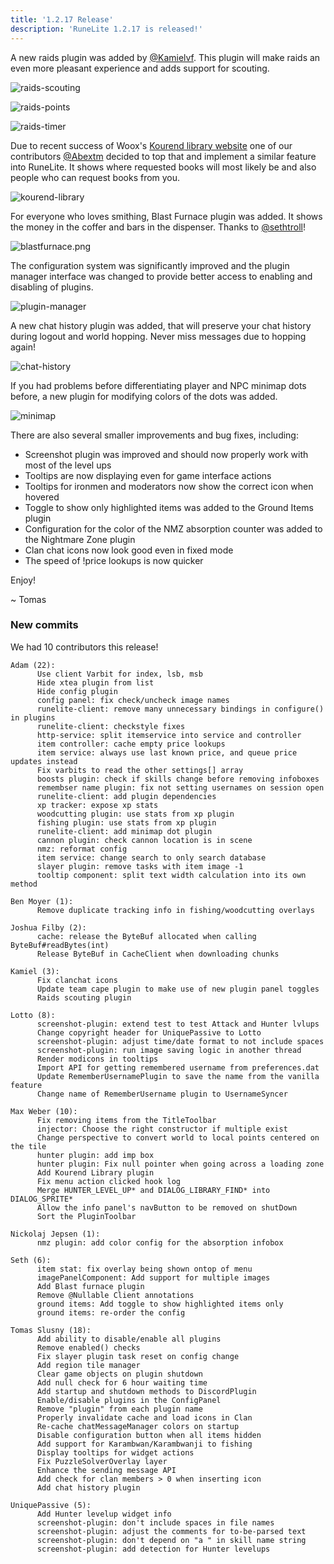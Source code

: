 ```yaml
---
title: '1.2.17 Release'
description: 'RuneLite 1.2.17 is released!'
---
```


A new raids plugin was added by [@Kamielvf](https://github.com/Kamielvf). This plugin will make raids
an even more pleasant experience and adds support for scouting.

![raids-scouting](/img/blog/1.2.17-Release/raids-scouting.png)

![raids-points](/img/blog/1.2.17-Release/raids-points.png)

![raids-timer](/img/blog/1.2.17-Release/raids-timer.png)

Due to recent success of Woox's [Kourend library website](https://wooxsolo.github.io/KourendLibrary/index.html) one
of our contributors [@Abextm](https://github.com/Abextm) decided to top that and implement a similar feature
into RuneLite. It shows where requested books will most likely be and also people who can
request books from you.

![kourend-library](/img/blog/1.2.17-Release/kourend-library.png)

For everyone who loves smithing, Blast Furnace plugin was added.
It shows the money in the coffer and bars in the dispenser. Thanks to [@sethtroll](https://github.com/sethtroll)!

![blastfurnace.png](/img/blog/1.2.17-Release/blastfurnace.png)

The configuration system was significantly improved and the plugin manager interface was changed
to provide better access to enabling and disabling of plugins.

![plugin-manager](/img/blog/1.2.17-Release/plugin-manager.png)

A new chat history plugin was added, that will preserve your chat history during logout and world
hopping. Never miss messages due to hopping again!

![chat-history](/img/blog/1.2.17-Release/chat-history.png)

If you had problems before differentiating player and NPC minimap dots before, a new plugin for modifying
colors of the dots was added.

![minimap](/img/blog/1.2.17-Release/minimap.png)

There are also several smaller improvements and bug fixes, including:

* Screenshot plugin was improved and should now properly work with most of the level ups
* Tooltips are now displaying even for game interface actions
* Tooltips for ironmen and moderators now show the correct icon when hovered
* Toggle to show only highlighted items was added to the Ground Items plugin
* Configuration for the color of the NMZ absorption counter was added to the Nightmare Zone plugin
* Clan chat icons now look good even in fixed mode
* The speed of !price lookups is now quicker

Enjoy!

~ Tomas


### New commits

We had 10 contributors this release!

```
Adam (22):
      Use client Varbit for index, lsb, msb
      Hide xtea plugin from list
      Hide config plugin
      config panel: fix check/uncheck image names
      runelite-client: remove many unnecessary bindings in configure() in plugins
      runelite-client: checkstyle fixes
      http-service: split itemservice into service and controller
      item controller: cache empty price lookups
      item service: always use last known price, and queue price updates instead
      Fix varbits to read the other settings[] array
      boosts plugin: check if skills change before removing infoboxes
      remembser name plugin: fix not setting usernames on session open
      runelite-client: add plugin dependencies
      xp tracker: expose xp stats
      woodcutting plugin: use stats from xp plugin
      fishing plugin: use stats from xp plugin
      runelite-client: add minimap dot plugin
      cannon plugin: check cannon location is in scene
      nmz: reformat config
      item service: change search to only search database
      slayer plugin: remove tasks with item image -1
      tooltip component: split text width calculation into its own method

Ben Moyer (1):
      Remove duplicate tracking info in fishing/woodcutting overlays

Joshua Filby (2):
      cache: release the ByteBuf allocated when calling ByteBuf#readBytes(int)
      Release ByteBuf in CacheClient when downloading chunks

Kamiel (3):
      Fix clanchat icons
      Update team cape plugin to make use of new plugin panel toggles
      Raids scouting plugin

Lotto (8):
      screenshot-plugin: extend test to test Attack and Hunter lvlups
      Change copyright header for UniquePassive to Lotto
      screenshot-plugin: adjust time/date format to not include spaces
      screenshot-plugin: run image saving logic in another thread
      Render modicons in tooltips
      Import API for getting remembered username from preferences.dat
      Update RememberUsernamePlugin to save the name from the vanilla feature
      Change name of RememberUsername plugin to UsernameSyncer

Max Weber (10):
      Fix removing items from the TitleToolbar
      injector: Choose the right constructor if multiple exist
      Change perspective to convert world to local points centered on the tile
      hunter plugin: add imp box
      hunter plugin: Fix null pointer when going across a loading zone
      Add Kourend Library plugin
      Fix menu action clicked hook log
      Merge HUNTER_LEVEL_UP* and DIALOG_LIBRARY_FIND* into DIALOG_SPRITE*
      Allow the info panel's navButton to be removed on shutDown
      Sort the PluginToolbar

Nickolaj Jepsen (1):
      nmz plugin: add color config for the absorption infobox

Seth (6):
      item stat: fix overlay being shown ontop of menu
      imagePanelComponent: Add support for multiple images
      Add Blast furnace plugin
      Remove @Nullable Client annotations
      ground items: Add toggle to show highlighted items only
      ground items: re-order the config

Tomas Slusny (18):
      Add ability to disable/enable all plugins
      Remove enabled() checks
      Fix slayer plugin task reset on config change
      Add region tile manager
      Clear game objects on plugin shutdown
      Add null check for 6 hour waiting time
      Add startup and shutdown methods to DiscordPlugin
      Enable/disable plugins in the ConfigPanel
      Remove "plugin" from each plugin name
      Properly invalidate cache and load icons in Clan
      Re-cache chatMessageManager colors on startup
      Disable configuration button when all items hidden
      Add support for Karambwan/Karambwanji to fishing
      Display tooltips for widget actions
      Fix PuzzleSolverOverlay layer
      Enhance the sending message API
      Add check for clan members > 0 when inserting icon
      Add chat history plugin

UniquePassive (5):
      Add Hunter levelup widget info
      screenshot-plugin: don't include spaces in file names
      screenshot-plugin: adjust the comments for to-be-parsed text
      screenshot-plugin: don't depend on "a " in skill name string
      screenshot-plugin: add detection for Hunter levelups

```
